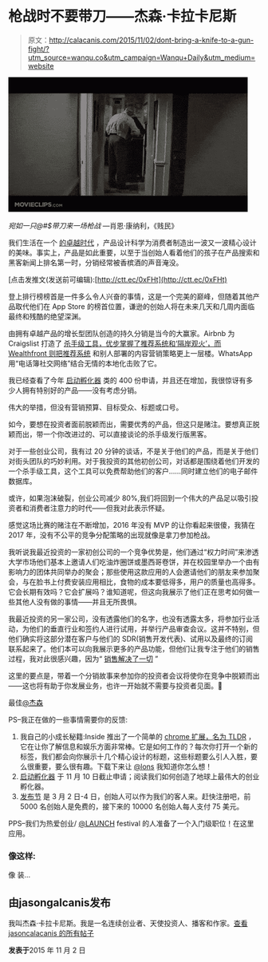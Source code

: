 # 枪战时不要带刀——杰森·卡拉卡尼斯

> 原文：<http://calacanis.com/2015/11/02/dont-bring-a-knife-to-a-gun-fight/?utm_source=wanqu.co&utm_campaign=Wanqu+Daily&utm_medium=website>

![](img/22b69f2a0400e6a4b54d174fc26af2bd.png)

*宛如一只@#$带刀来一场枪战*  —肖恩·康纳利，《贱民》

我们生活在一个 [的卓越时代](https://soundcloud.com/twistartups/the-age-of-excellence-an-2) ，产品设计科学为消费者制造出一波又一波精心设计的美味。事实上，产品是如此重要，以至于当创始人看着他们的孩子在产品搜索和黑客新闻上排名第一时，分销经常被香槟酒的声音淹没。

[点击发推文(发送前可编辑):[http://ctt.ec/0xFHt](http://ctt.ec/0xFHt)

登上排行榜榜首是一件多么令人兴奋的事情，这是一个完美的巅峰，但随着其他产品取代他们在 App Store 的榜首位置，谦逊的创始人将在未来几天和几周内面临最终和残酷的绝望深渊。

由拥有卓越产品的增长型团队创造的持久分销是当今的大赢家。Airbnb 为 Craigslist 打造了 [杀手级工具，优步掌握了推荐系统和‘隔岸观火’，而](https://www.quora.com/How-does-Airbnb-automatically-post-on-Craigslist) [Wealthfront 则把推荐系统](https://youtu.be/npAzREgDnoA) 和别人部署的内容营销策略更上一层楼。WhatsApp 用“电话簿社交网络”结合无情的本地化击败了它。

我已经查看了今年 [启动孵化器](http://launchincubator.co) 类的 400 份申请，并且还在增加，我很惊讶有多少人拥有特别好的产品——没有考虑分销。

伟大的举措，但没有营销预算、目标受众、标题或口号。

如今，要想在投资者面前脱颖而出，需要优秀的产品，但这只是赌注。要想真正脱颖而出，带一个你改进过的、可以直接谈论的杀手级发行版黑客。

对于一些创业公司，我有过 20 分钟的谈话，不是关于他们的产品，而是关于他们对街头团队的巧妙利用。对于我投资的其他初创公司，对话都是围绕着他们开发的一个杀手级工具，这个工具可以免费帮助他们的客户……同时建立他们的电子邮件数据库。

或许，如果泡沫破裂，创业公司减少 80%,我们将回到一个伟大的产品足以吸引投资者和消费者注意力的时代——但我对此表示怀疑。

感觉这场比赛的赌注在不断增加，2016 年没有 MVP 的[](http://18.234.176.227/2015/10/31/when-should-you-start-meeting-with-investors/)让你看起来很傻，我猜在 2017 年，没有不公平的竞争分配策略的出现就像是拿刀参加枪战。

我听说我最近投资的一家初创公司的一个竞争优势是，他们通过“权力时间”来渗透大学市场他们基本上邀请人们吃油炸圈饼或墨西哥卷饼，并在校园里举办一个由有影响力的团体共同举办的聚会；那些使用这款应用的人会邀请他们的朋友来参加聚会，与在脸书上付费安装应用相比，食物的成本要低得多，用户的质量也高得多。它会长期有效吗？它会扩展吗？谁知道呢，但这向我展示了他们正在思考如何做一些其他人没有做的事情——并且无所畏惧。

我最近投资的另一家公司，没有透露他们的名字，也没有透露太多，将参加行业活动，为他们的垂直行业和签约人进行试用，并举行产品审查会议。这并不特别，但他们确实将这部分潜在客户与他们的 SDR(销售开发代表)、试用以及最终的订阅联系起来了。他们本可以向我展示更多的产品功能，但他们让我专注于他们的销售过程，我对此很感兴趣，因为“ [销售解决了一切](http://blogmaverick.com/2008/03/09/my-rules-for-startups/) ”

这里的要点是，带着一个分销故事来参加你的投资者会议将使你在竞争中脱颖而出——这也将有助于你发展业务，也许一开始就不需要与投资者见面。🙂

最佳[@杰森](https://twitter.com/jason)

PS–我正在做的一些事情需要你的反馈:

1.  我自己的小成长秘籍:Inside 推出了一个简单的 [chrome 扩展，名为 TLDR](https://chrome.google.com/webstore/detail/tldr-the-biggest-news-rig/bgnfebilkfnllimjokbkniclpjdajlag/) ，它在让你了解信息和娱乐方面非常棒。它是如何工作的？每次你打开一个新的标签，我们都会向你展示十几个精心设计的标题，这些标题要么引人入胜，要么很重要，要么很有趣。下载下来让 [@lons](http://twitter.com/lons) 我知道你怎么想！
2.  [启动孵化器](http://launchincubator.co) 于 11 月 10 日截止申请；阅读我们如何创造了地球上最伟大的创业孵化器[](http://18.234.176.227/2015/10/20/the-greatest-incubator-ever-created/)。
3.  [发布节](http://www.launchfestival.com/) 是 3 月 2 日-4 日，创始人可以作为我们的客人来。赶快注册吧，前 5000 名创始人是免费的，接下来的 10000 名创始人每人支付 75 美元。

PPS–我们为热爱创业/ [@LAUNCH](http://twitter.com/launch) festival 的人准备了一个入门级职位！在这里应用。

### 像这样:

像 装...

## 由jasongalcanis发布

我叫杰森·卡拉卡尼斯。我是一名连续创业者、天使投资人、播客和作家。[查看 jasoncalacanis 的所有帖子](https://calacanis.com/author/calacanislaunch/)

**发表于**<time class="entry-date published updated" datetime="2015-11-02T13:49:14+00:00">2015 年 11 月 2 日</time>